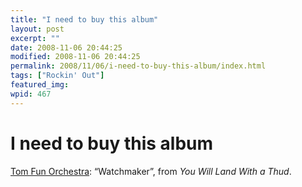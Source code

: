 ```yaml
---
title: "I need to buy this album"
layout: post
excerpt: ""
date: 2008-11-06 20:44:25
modified: 2008-11-06 20:44:25
permalink: 2008/11/06/i-need-to-buy-this-album/index.html
tags: ["Rockin' Out"]
featured_img: 
wpid: 467
---
```


# I need to buy this album

[Tom Fun Orchestra](http://tomfun.ca/): “Watchmaker”, from *You Will Land With a Thud*.